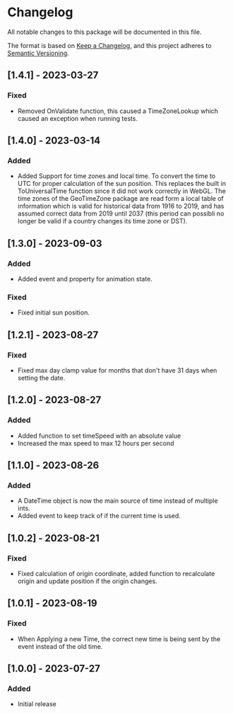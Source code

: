 ﻿# Changelog

All notable changes to this package will be documented in this file.

The format is based on [Keep a Changelog](https://keepachangelog.com/en/1.0.0/),
and this project adheres to [Semantic Versioning](https://semver.org/spec/v2.0.0.html).

## [1.4.1] - 2023-03-27

### Fixed
- Removed OnValidate function, this caused a TimeZoneLookup which caused an exception when running tests.

## [1.4.0] - 2023-03-14

### Added
- Added Support for time zones and local time. To convert the time to UTC for proper calculation of the sun position. This replaces the built in ToUniversalTime function since it did not work correctly in WebGL. The time zones of the GeoTimeZone package are read form a local table of information which is valid for historical data from 1916 to 2019, and has assumed correct data from 2019 until 2037 (this period can possibli no longer be valid if a country changes its time zone or DST).

## [1.3.0] - 2023-09-03

### Added
- Added event and property for animation state.

### Fixed
- Fixed initial sun position.

## [1.2.1] - 2023-08-27

### Fixed
- Fixed max day clamp value for months that don't have 31 days when setting the date.

## [1.2.0] - 2023-08-27

### Added
- Added function to set timeSpeed with an absolute value
- Increased the max speed to max 12 hours per second

## [1.1.0] - 2023-08-26

### Added
- A DateTime object is now the main source of time instead of multiple ints.
- Added event to keep track of if the current time is used.

## [1.0.2] - 2023-08-21

### Fixed

- Fixed calculation of origin coordinate, added function to recalculate origin and update position if the origin changes.

## [1.0.1] - 2023-08-19

### Fixed

- When Applying a new Time, the correct new time is being sent by the event instead of the old time.

## [1.0.0] - 2023-07-27

### Added

- Initial release
